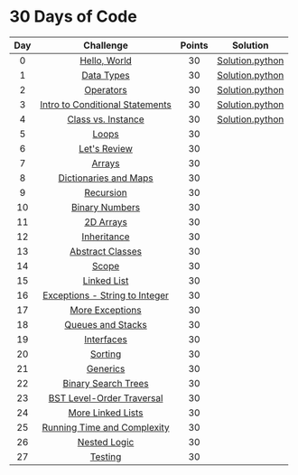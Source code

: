 # 30 Days of Code

| Day |                                                Challenge                                                | Points |                                                                                   Solution                                                                                  |
|:---:|:-------------------------------------------------------------------------------------------------------:|:------:|:---------------------------------------------------------------------------------------------------------------------------------------------------------------------------:|
|  0  | [Hello, World](https://www.hackerrank.com/challenges/30-hello-world)                                    |   30   | [Solution.python](https://github.com/doganaktarr/My-HackerRank-Solutions/blob/master/30%20Days%20Of%20Code%20With%20Python/Day%200.py)                                      |
|  1  | [Data Types](https://www.hackerrank.com/challenges/30-data-types)                                       |   30   | [Solution.python](https://github.com/doganaktarr/My-HackerRank-Solutions/blob/master/30%20Days%20Of%20Code%20With%20Python/Day%201.py)                                      |
|  2  | [Operators](https://www.hackerrank.com/challenges/30-operators)                                         |   30   | [Solution.python](https://github.com/doganaktarr/My-HackerRank-Solutions/blob/master/30%20Days%20Of%20Code%20With%20Python/Day%202.py)                                      |
|  3  | [Intro to Conditional Statements](https://www.hackerrank.com/challenges/30-conditional-statements)      |   30   | [Solution.python](https://github.com/doganaktarr/My-HackerRank-Solutions/blob/master/30%20Days%20Of%20Code%20With%20Python/Day%203.py)                                      |
|  4  | [Class vs. Instance](https://www.hackerrank.com/challenges/30-class-vs-instance)                        |   30   | [Solution.python](https://github.com/doganaktarr/My-HackerRank-Solutions/blob/master/30%20Days%20Of%20Code%20With%20Python/Day%204.py)                                      |
|  5  | [Loops](https://www.hackerrank.com/challenges/30-loops)                                                 |   30   |                                   |
|  6  | [Let's Review](https://www.hackerrank.com/challenges/30-review-loop)                                    |   30   |                       |
|  7  | [Arrays](https://www.hackerrank.com/challenges/30-arrays)                                               |   30   |                                |
|  8  | [Dictionaries and Maps](https://www.hackerrank.com/challenges/30-dictionaries-and-maps)                 |   30   |             |
|  9  | [Recursion](https://www.hackerrank.com/challenges/30-recursion)                                         |   30   |                              |
|  10 | [Binary Numbers](https://www.hackerrank.com/challenges/30-binary-numbers)                               |   30   |                       |
|  11 | [2D Arrays](https://www.hackerrank.com/challenges/30-2d-arrays)                                         |   30   |                             |
|  12 | [Inheritance](https://www.hackerrank.com/challenges/30-inheritance)                                     |   30   |                             |
|  13 | [Abstract Classes](https://www.hackerrank.com/challenges/30-abstract-classes)                           |   30   |                      |
|  14 | [Scope](https://www.hackerrank.com/challenges/30-scope)                                                 |   30   |                                   |
|  15 | [Linked List](https://www.hackerrank.com/challenges/30-linked-list)                                     |   30   |                           |
|  16 | [Exceptions - String to Integer](https://www.hackerrank.com/challenges/30-exceptions-string-to-integer) |   30   |  |
|  17 | [More Exceptions](https://www.hackerrank.com/challenges/30-more-exceptions)                             |   30   |                       |
|  18 | [Queues and Stacks](https://www.hackerrank.com/challenges/30-queues-stacks)                             |   30   |                   |
|  19 | [Interfaces](https://www.hackerrank.com/challenges/30-interfaces)                                       |   30   |                              |
|  20 | [Sorting](https://www.hackerrank.com/challenges/30-sorting)                                             |   30   |                                 |
|  21 | [Generics](https://www.hackerrank.com/challenges/30-generics)                                           |   30   |                                |
|  22 | [Binary Search Trees](https://www.hackerrank.com/challenges/30-binary-search-trees)                     |   30   |                 |
|  23 | [BST Level-Order Traversal](https://www.hackerrank.com/challenges/30-binary-trees)                      |   30   |           |
|  24 | [More Linked Lists](https://www.hackerrank.com/challenges/30-linked-list-deletion)                      |   30   |                   |
|  25 | [Running Time and Complexity](https://www.hackerrank.com/challenges/30-running-time-and-complexity)     |   30   |       |
|  26 | [Nested Logic](https://www.hackerrank.com/challenges/30-nested-logic)                                   |   30   |                          |
|  27 | [Testing](https://www.hackerrank.com/challenges/30-testing)                                             |   30   |                                 |
